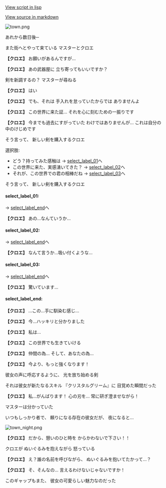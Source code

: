 [View script in lisp](../scripts/10331204.txt)

[View source in markdown](10331204.md)

![town.png](../images/backgrounds/town.png)

あれから数日後─

また街へとやって来ている
マスターとクロエ

**【クロエ】**
お願いがあるんですが…

**【クロエ】**
あの武器屋に
立ち寄ってもいいですか？

剣を新調するの？
マスターが尋ねる

**【クロエ】**
はい

**【クロエ】**
でも、それは
手入れを怠っていたからでは
ありませんよ

**【クロエ】**
この世界に来た証…
それを心に刻むための一振りです

**【クロエ】**
今までも過去にすがっていた
わけではありませんが…
これは自分の中のけじめです

そう言って、
新しい剣を購入するクロエ

選択肢:
- どう？持ってみた感触は → [select_label_01](#select_label_01)へ
- この世界に来た、実感湧いてきた？ → [select_label_02](#select_label_02)へ
- それが、この世界での君の相棒だね → [select_label_03](#select_label_03)へ

そう言って、
新しい剣を購入するクロエ

#### select_label_01:
 → [select_label_end](#select_label_end)へ

**【クロエ】**
あの…なんていうか…

#### select_label_02:
 → [select_label_end](#select_label_end)へ

**【クロエ】**
なんて言うか…吸い付くような…

#### select_label_03:
 → [select_label_end](#select_label_end)へ

**【クロエ】**
驚いています…

#### select_label_end:

**【クロエ】**
…この…手に馴染む感じ…

**【クロエ】**
今…ハッキリと分かりました

**【クロエ】**
私は…

**【クロエ】**
この世界でも生きていける

**【クロエ】**
仲間の為…
そして、あなたの為…

**【クロエ】**
今より、もっと強くなります！

彼女の声に呼応するように、
光を放ち始める剣

それは彼女が新たなるスキル
『クリスタルグリーム』に
目覚めた瞬間だった

**【クロエ】**
私…がんばります！
心の刃を…
常に研ぎ澄ませながら！

マスターは分かっていた

いつもしっかり者で、
頼りになる存在の彼女だが、
夜になると…

![town_night.png](../images/backgrounds/town_night.png)

**【クロエ】**
だから、憩いのひと時を
からかわないで下さい！！

クロエが
ぬいぐるみを抱えながら
怒っている

**【クロエ】**
え？誰の名前を呼びながら、
ぬいぐるみを抱いてたかって…？

**【クロエ】**
そ、そんなの…
言えるわけないじゃないですか！

このギャップもまた、
彼女の可愛らしい魅力なのだった
